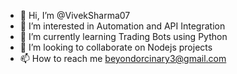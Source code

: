- 👋 Hi, I’m @VivekSharma07
- 👀 I’m interested in Automation and API Integration
- 🌱 I’m currently learning Trading Bots using Python
- 💞️ I’m looking to collaborate on Nodejs projects
- 📫 How to reach me beyondorcinary3@gmail.com

<!---
VivekSharma07/VivekSharma07 is a ✨ special ✨ repository because its `README.md` (this file) appears on your GitHub profile.
You can click the Preview link to take a look at your changes.
--->
